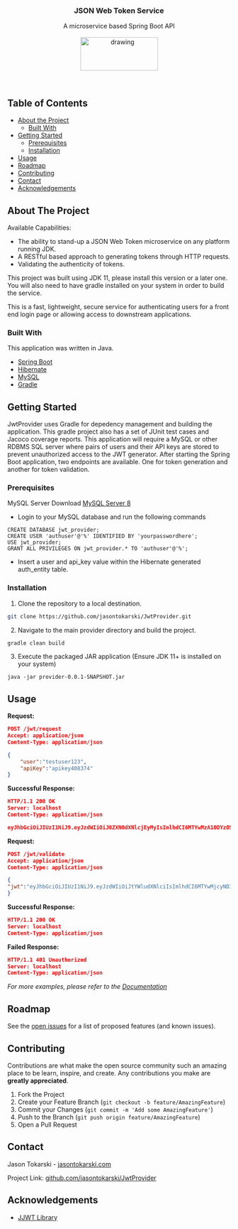 <!-- PROJECT LOGO -->
<h3 align="center">JSON Web Token Service</h3>
<p align="center">
  A microservice based Spring Boot API
  <br /><br />
  <img src="http://jasontokarski.com/wp/Images/JWTKEY.png" alt="drawing" width="175px" height="75px"/>
  <a href="https://github.com/jasontokarski/JwtProvider"></a>

  <p align="center">
    <br />
  </p>
</p>



<!-- TABLE OF CONTENTS -->
## Table of Contents

* [About the Project](#about-the-project)
  * [Built With](#built-with)
* [Getting Started](#getting-started)
  * [Prerequisites](#prerequisites)
  * [Installation](#installation)
* [Usage](#usage)
* [Roadmap](#roadmap)
* [Contributing](#contributing)
* [Contact](#contact)
* [Acknowledgements](#acknowledgements)



<!-- ABOUT THE PROJECT -->
## About The Project

Available Capabilities:
* The ability to stand-up a JSON Web Token microservice on any platform running JDK.
* A RESTful based approach to generating tokens through HTTP requests.
* Validating the authenticity of tokens.

This project was built using JDK 11, please install this version or a later one. 
You will also need to have gradle installed on your system in order to build the service.

This is a fast, lightweight, secure service for authenticating users for a front end login page or allowing access to downstream applications.

### Built With
This application was written in Java.
* [Spring Boot](https://https://spring.io/guides/gs/spring-boot/)
* [Hibernate](https://hibernate.org/)
* [MySQL](https://www.mysql.com/)
* [Gradle](https://gradle.org/)

<!-- GETTING STARTED -->
## Getting Started

JwtProvider uses Gradle for depedency management and building the application. This gradle project also has a set of JUnit test cases and Jacoco coverage reports.
This application will require a MySQL or other RDBMS SQL server where pairs of users and their API keys are stored to prevent unauthorized access to the JWT generator.
After starting the Spring Boot application, two endpoints are available. One for token generation and another for token validation.

### Prerequisites

MySQL Server
Download [MySQL Server 8](https://dev.mysql.com/downloads/mysql/)
* Login to your MySQL database and run the following commands
```mysql
CREATE DATABASE jwt_provider;
CREATE USER 'authuser'@'%' IDENTIFIED BY 'yourpasswordhere';
USE jwt_provider;
GRANT ALL PRIVILEGES ON jwt_provider.* TO 'authuser'@'%';
```

* Insert a user and api_key value within the Hibernate generated auth_entity table.

### Installation

1. Clone the repository to a local destination.
```sh
git clone https://github.com/jasontokarski/JwtProvider.git
```
2. Navigate to the main provider directory and build the project.
```sh
gradle clean build
```
3. Execute the packaged JAR application (Ensure JDK 11+ is installed on your system)
```
java -jar provider-0.0.1-SNAPSHOT.jar
```



<!-- USAGE EXAMPLES -->
## Usage

**Request:**
```json
POST /jwt/request
Accept: application/json
Content-Type: application/json

{
    "user":"testuser123",
    "apiKey":"apikey408374"
}
```
**Successful Response:**
```json
HTTP/1.1 200 OK
Server: localhost
Content-Type: application/json

eyJhbGciOiJIUzI1NiJ9.eyJzdWIiOiJ0ZXN0dXNlcjEyMyIsImlhdCI6MTYwMzA1ODYzOSwiaXNzIjoiWVd4cWEzTmtabXBzWVhOa2EyRXdhbVE1WmpCcVlXWXdPV293Wm1Fd09XcG1NRGxxTUdGaCIsImV4cCI6MTYwMzE0NTAzOX0.Zse87DkFCxk0FrnzHBJ8eemwBYH-N2lDExf48bSev0Y
```

**Request:**
```json
POST /jwt/validate
Accept: application/json
Content-Type: application/json

{
"jwt":"eyJhbGciOiJIUzI1NiJ9.eyJzdWIiOiJtYWludXNlciIsImlhdCI6MTYwMjcyNDIxNSwiaXNzIjoiWVd4cWEzTmtabXBzWVhOa2EyRXdhbVE1WmpCcVlXWXdPV293Wm1Fd09XcG1NRGxxTUdGaCIsImV4cCI6MTYwMjgxMDYxNX0.44RQJ-S6DSaWkuYJZc7UJEv8P5QC_PDPKoVTdojsF20"
}
```
**Successful Response:**
```json
HTTP/1.1 200 OK
Server: localhost
Content-Type: application/json
```

**Failed Response:**
```json
HTTP/1.1 401 Unauthorized
Server: localhost
Content-Type: application/json
``` 

_For more examples, please refer to the [Documentation](https://jasontokarski.com)_



<!-- ROADMAP -->
## Roadmap

See the [open issues](https://github.com/jasontokarski) for a list of proposed features (and known issues).



<!-- CONTRIBUTING -->
## Contributing

Contributions are what make the open source community such an amazing place to be learn, inspire, and create. Any contributions you make are **greatly appreciated**.

1. Fork the Project
2. Create your Feature Branch (`git checkout -b feature/AmazingFeature`)
3. Commit your Changes (`git commit -m 'Add some AmazingFeature'`)
4. Push to the Branch (`git push origin feature/AmazingFeature`)
5. Open a Pull Request


<!-- CONTACT -->
## Contact

Jason Tokarski - [jasontokarski.com](https://jasontokarski.com)

Project Link: [github.com/jasontokarski/JwtProvider](https://github.com/jasontokarski/JwtProvider)

<!-- ACKNOWLEDGEMENTS -->
## Acknowledgements
* [JJWT Library](https://github.com/jwtk/jjwt)

